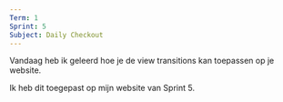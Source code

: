 ```yaml
---
Term: 1  
Sprint: 5  
Subject: Daily Checkout  
---
```


Vandaag heb ik geleerd hoe je de view transitions kan toepassen op je website.

Ik heb dit toegepast op mijn website van Sprint 5.